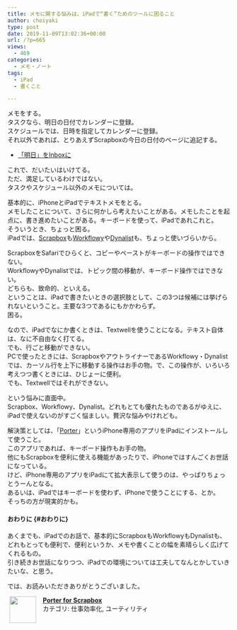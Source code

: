 ```yaml
---
title: メモに関する悩みは、iPadで“書く”ためのツールに困ること
author: choiyaki
type: post
date: 2019-11-09T13:02:36+00:00
url: /?p=665
views:
  - 469
categories:
  - メモ・ノート
tags:
  - iPad
  - 書くこと

---
```

メモをする。  
タスクなら、明日の日付でカレンダーに登録。  
スケジュールでは、日時を指定してカレンダーに登録。  
それ以外であれば、とりあえずScrapboxの今日の日付のページに追記する。

  * [「明日」をInboxに][1]

これで、だいたいはいけてる。  
ただ、満足しているわけではない。  
タスクやスケジュール以外のメモについては。

基本的に、iPhoneとiPadでテキストメモをとる。  
メモしたことについて、さらに何かしら考えたいことがある。メモしたことを起点に、書き進めたいことがある。キーボードを使って、iPadであれこれと。  
そういうとき、ちょっと困る。  
iPadでは、<a href="https://scrapbox.io/choiyaki-hondana/Scrapbox" draggable="false">Scrapbox</a>も<a href="https://scrapbox.io/choiyaki-hondana/Workflowy" draggable="false">Workflowy</a>や<a href="https://scrapbox.io/choiyaki-hondana/Dynalist" draggable="false">Dynalist</a>も、ちょっと使いづらいから。

ScrapboxをSafariでひらくと、コピーやペーストがキーボードの操作ではできない。  
WorkflowyやDynalistでは、トピック間の移動が、キーボード操作ではできない。  
どちらも、致命的、といえる。  
ということは、iPadで書きたいときの選択肢として、この3つは候補には挙げられないということ。主要な3つであるにもかかわらず。  
困る。

なので、iPadでなにか書くときは、Textwellを使うことになる。テキスト自体は、なに不自由なく打てる。  
でも、行ごと移動ができない。  
PCで使ったときには、ScrapboxやアウトライナーであるWorkflowy・Dynalistでは、カーソル行を上下に移動する操作はお手の物。で、この操作が、いろいろ考えつつ書くときには、ひじょーに便利。  
でも、Textwellではそれができない。

という悩みに直面中。  
Scrapbox、Workflowy、Dynalist。どれもとても優れたものであるがゆえに、iPadで使えないのがすごく悩ましい。贅沢な悩みやけれども。

解決策としては、「<a href="https://scrapbox.io/choiyaki-hondana/Porter" draggable="false">Porter</a>」というiPhone専用のアプリをiPadにインストールして使うこと。  
このアプリであれば、キーボード操作もお手の物。  
他にもScrapboxを便利に使える機能があったりで、iPhoneではすんごくお世話になっている。  
けど、iPhone専用のアプリをiPadにて拡大表示して使うのは、やっぱりちょっとうーんとなる。  
あるいは、iPadではキーボードを使わず、iPhoneで使うことにする、とか。  
そっちの方が現実的かも。

#### おわりに {#おわりに}

あくまでも、iPadでのお話で、基本的にScrapboxもWorkflowyもDynalistも、どれもとっても便利で、便利というか、メモや書くことの幅を素晴らしく広げてくれるもの。  
引き続きお世話になりつつ、iPadでの環境については工夫してなんとかしていきたいな、と思う。

では、お読みいただきありがとうございました。

<span class="appIcon"><img class="appIconImg" height="60" src="https://i2.wp.com/is5-ssl.mzstatic.com/image/thumb/Purple113/v4/27/60/a0/2760a0a3-0726-08b4-c3ea-b00385f2f55f/source/60x60bb.jpg?fit=660%2C60&#038;ssl=1" style="float:left;margin: 0px 15px 15px 5px;" data-recalc-dims="1" /></span><span class="appName"><strong><a href="https://apps.apple.com/jp/app/porter-for-scrapbox/id1305805708?uo=4&at=7gIWFXQQ" target="itunes_store" rel="noopener noreferrer">Porter for Scrapbox</a></strong></span>  
<span class="appCategory">カテゴリ: 仕事効率化, ユーティリティ</span><br style="" /><span class="badgeS" style="display:inline-block; margin:6px"><a href="https://apps.apple.com/jp/app/porter-for-scrapbox/id1305805708?uo=4&at=7gIWFXQQ" target="itunes_store" style="display:inline-block;overflow:hidden;background:url(http://linkmaker.itunes.apple.com/htmlResources/assets//images/web/linkmaker/badge_appstore-sm.png) no-repeat;width:61px;height:15px;" rel="noopener noreferrer"></a></span><br style="clear:both;" />

 [1]: https://choiyaki.com/?p=609
